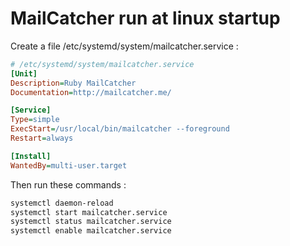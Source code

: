# MailCatcher run at linux startup

Create a file /etc/systemd/system/mailcatcher.service :
```ini
# /etc/systemd/system/mailcatcher.service
[Unit]
Description=Ruby MailCatcher
Documentation=http://mailcatcher.me/

[Service]
Type=simple
ExecStart=/usr/local/bin/mailcatcher --foreground
Restart=always

[Install]
WantedBy=multi-user.target
```
Then run these commands :
```bash
systemctl daemon-reload
systemctl start mailcatcher.service
systemctl status mailcatcher.service
systemctl enable mailcatcher.service
```


